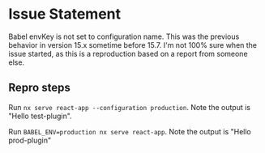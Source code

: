 # Issue Statement

Babel envKey is not set to configuration name. This was the previous behavior in version 15.x sometime before 15.7. I'm not 100% sure when the issue started, as this is a reproduction based on a report from someone else.

## Repro steps

Run `nx serve react-app --configuration production`. Note the output is "Hello test-plugin".

Run `BABEL_ENV=production nx serve react-app`. Note the output is "Hello prod-plugin"